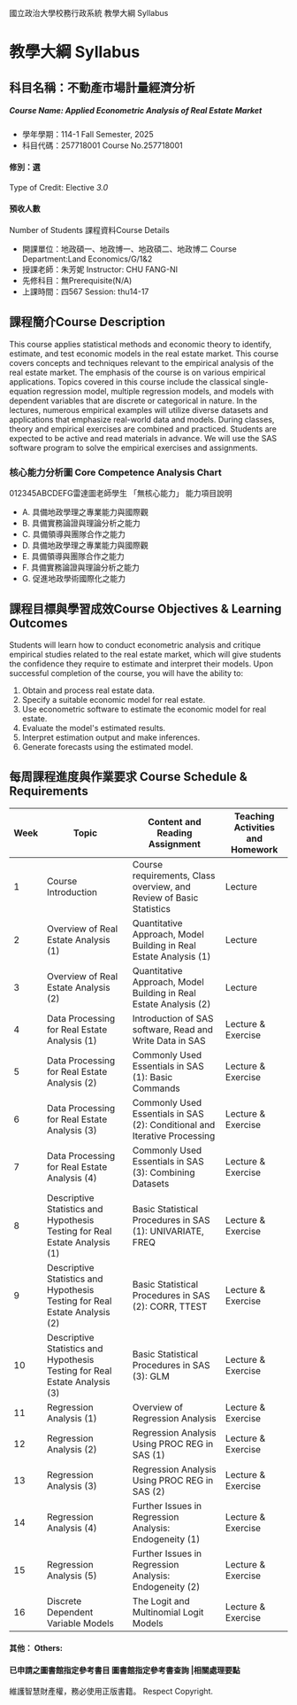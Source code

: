 國立政治大學校務行政系統 教學大綱 Syllabus
# 教學大綱 Syllabus
##  科目名稱：不動產市場計量經濟分析
#####  Course Name: Applied Econometric Analysis of Real Estate Market
  * 學年學期：114-1 Fall Semester, 2025 
  * 科目代碼：257718001 Course No.257718001
#### 修別：選
Type of Credit: Elective 
_3.0_
#### 預收人數
Number of Students
課程資料Course Details
  * 開課單位：地政碩一、地政博一、地政碩二、地政博二 Course Department:Land Economics/G/1&2 
  * 授課老師：朱芳妮 Instructor: CHU FANG-NI 
  * 先修科目：無Prerequisite(N/A)
  * 上課時間：四567 Session: thu14-17
##  課程簡介Course Description
This course applies statistical methods and economic theory to identify, estimate, and test economic models in the real estate market. This course covers concepts and techniques relevant to the empirical analysis of the real estate market. The emphasis of the course is on various empirical applications. Topics covered in this course include the classical single-equation regression model, multiple regression models, and models with dependent variables that are discrete or categorical in nature. In the lectures, numerous empirical examples will utilize diverse datasets and applications that emphasize real-world data and models. During classes, theory and empirical exercises are combined and practiced. Students are expected to be active and read materials in advance. We will use the SAS software program to solve the empirical exercises and assignments.
###  核心能力分析圖 Core Competence Analysis Chart
012345ABCDEFG雷達圖老師學生
「無核心能力」 
能力項目說明
  * A. 具備地政學理之專業能力與國際觀
  * B. 具備實務論證與理論分析之能力
  * C. 具備領導與團隊合作之能力
  * D. 具備地政學理之專業能力與國際觀
  * E. 具備領導與團隊合作之能力
  * F. 具備實務論證與理論分析之能力
  * G. 促進地政學術國際化之能力
##  課程目標與學習成效Course Objectives & Learning Outcomes 
Students will learn how to conduct econometric analysis and critique empirical studies related to the real estate market, which will give students the confidence they require to estimate and interpret their models. Upon successful completion of the course, you will have the ability to:  
1. Obtain and process real estate data.  
2. Specify a suitable economic model for real estate.  
3. Use econometric software to estimate the economic model for real estate.  
4. Evaluate the model's estimated results.  
5. Interpret estimation output and make inferences.  
6. Generate forecasts using the estimated model.
##  每周課程進度與作業要求 Course Schedule & Requirements
Week |  Topic |  Content and Reading Assignment |  Teaching Activities and Homework  
---|---|---|---  
1 |  Course Introduction |  Course requirements, Class overview, and Review of Basic Statistics |  Lecture  
2 |  Overview of Real Estate Analysis (1) |  Quantitative Approach, Model Building in Real Estate Analysis (1) |  Lecture  
3 |  Overview of Real Estate Analysis (2) |  Quantitative Approach, Model Building in Real Estate Analysis (2) |  Lecture  
4 |  Data Processing for Real Estate Analysis (1) |  Introduction of SAS software, Read and Write Data in SAS |  Lecture & Exercise  
5 |  Data Processing for Real Estate Analysis (2) |  Commonly Used Essentials in SAS (1): Basic Commands |  Lecture & Exercise  
6 |  Data Processing for Real Estate Analysis (3) |  Commonly Used Essentials in SAS (2): Conditional and Iterative Processing |  Lecture & Exercise  
7 |  Data Processing for Real Estate Analysis (4) |  Commonly Used Essentials in SAS (3): Combining Datasets |  Lecture & Exercise  
8 |  Descriptive Statistics and Hypothesis Testing for Real Estate Analysis (1) |  Basic Statistical Procedures in SAS (1): UNIVARIATE, FREQ |  Lecture & Exercise  
9 |  Descriptive Statistics and Hypothesis Testing for Real Estate Analysis (2) |  Basic Statistical Procedures in SAS (2): CORR, TTEST |  Lecture & Exercise  
10 |  Descriptive Statistics and Hypothesis Testing for Real Estate Analysis (3) |  Basic Statistical Procedures in SAS (3): GLM |  Lecture & Exercise  
11 |  Regression Analysis (1) |  Overview of Regression Analysis |  Lecture & Exercise  
12 |  Regression Analysis (2) |  Regression Analysis Using PROC REG in SAS (1) |  Lecture & Exercise  
13 |  Regression Analysis (3) |  Regression Analysis Using PROC REG in SAS (2) |  Lecture & Exercise  
14 |  Regression Analysis (4) |  Further Issues in Regression Analysis: Endogeneity (1) |  Lecture & Exercise  
15 |  Regression Analysis (5) |  Further Issues in Regression Analysis: Endogeneity (2) |  Lecture & Exercise  
16 |  Discrete Dependent Variable Models |  The Logit and Multinomial Logit Models |  Lecture & Exercise  
####  其他： Others:
####  已申請之圖書館指定參考書目  圖書館指定參考書查詢 |相關處理要點
維護智慧財產權，務必使用正版書籍。 Respect Copyright.